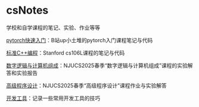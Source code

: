 # csNotes
学校和自学课程的笔记、实验、作业等等

[pytorch快速入门](pytorch/)：B站up小土堆的pytorch入门课程笔记与代码

[标准C++编程](Standard_c++_programming/)：Stanford cs106L课程的笔记与代码

[数字逻辑与计算机组成](Computer_organization/)：NJUCS2025春季“数字逻辑与计算机组成”课程的实验解答和实验报告

[高级程序设计](Advanced_programming/)：NJUCS2025春季“高级程序设计”课程作业与实验解答

[开发工具](Dev_tools/)：记录一些常用开发工具的技巧